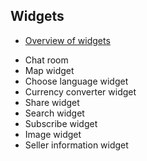## Widgets
   * [Overview of widgets](Widgets-overview-of-widgets.md)
   - Chat room
   - Map widget
   - Choose language widget
   - Currency converter widget
   - Share widget
   - Search widget
   - Subscribe widget
   - Image widget
   - Seller information widget
